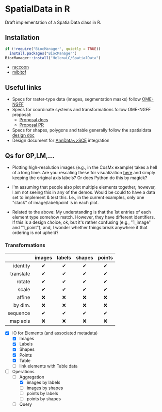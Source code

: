 # SpatialData in R

Draft implementation of a SpatialData class in R.

## Installation

```r
if (!require("BiocManager", quietly = TRUE))
  install.packages("BiocManager")
BiocManager::install("HelenaLC/SpatialData")
```

- [raccoon](https://htmlpreview.github.io/?https://github.com/HelenaLC/SpatialData/blob/devel/vignettes/SpatialData.html)
- [mibitof](https://htmlpreview.github.io/?https://github.com/HelenaLC/SpatialData/blob/devel/vignettes/mibitof.html)

## Useful links
- Specs for raster-type data (images, segmentation masks) follow [OME-NGFF][]
- Specs for coordinate systems and transformations follow OME-NGFF proposal:
    - [Proposal docs][]
    - [Proposal PR][]
- Specs for shapes, polygons and table generally follow the spatialdata [design doc][]
- Design document for [AnnData<>SCE][] integration

## Qs for GP,LM,...

- Plotting high-resolution images (e.g., in the CosMx example) takes a hell of a long time. Are you rescaling these for visualization [here](https://spatialdata.scverse.org/en/latest/tutorials/notebooks/notebooks/examples/technology_cosmx.html) and simply keeping the original axis labels? Or does Python do this by magick?

- I'm assuming that people also plot multiple elements together, however, I am not seeing this in any of the demos. Would be could to have a data set to implement & test this. I.e., in the current examples, only one "stack" of image/label/point is in each plot.

- Related to the above: My understanding is that the 1st entries of each element type somehow match. However, they have different identifiers. If this is a design choice, ok, but it's rather confusing (e.g., "1_image" and "1_point"); and, I wonder whether things break anywhere if that ordering is not upheld?

### Transformations

<!-- yes: &#x2714; no: &#x274C; -->

|          | images | labels | shapes | points
|---------:|:------:|:------:|:------:|:------:
|identity  |&#x2714;|&#x2714;|&#x2714;|&#x2714;
|translate |&#x2714;|&#x2714;|&#x2714;|&#x2714;
|rotate    |&#x2714;|&#x2714;|&#x2714;|&#x2714;
|scale     |&#x2714;|&#x2714;|&#x2714;|&#x2714;
|affine    |&#x274C;|&#x274C;|&#x274C;|&#x274C;
|by dim.   |&#x274C;|&#x274C;|&#x274C;|&#x274C;
|sequence  |&#x2714;|&#x2714;|&#x2714;|&#x2714;
|map axis  |&#x274C;|&#x274C;|&#x274C;|&#x274C;

- [x] IO for Elements (and associated metadata)
  - [x] Images
  - [x] Labels
  - [x] Shapes
  - [x] Points
  - [x] Table
  - [ ] link elements with Table data

- [ ] Operations
  - [ ] Aggregation
    - [x] images by labels
    - [ ] images by shapes
    - [ ] points by labels
    - [ ] points by shapes
  - [ ] Query

<!-- Links -->
[Link to tutorial]: https://htmlpreview.github.io/?https://github.com/HelenaLC/SpatialData/blob/devel/inst/SpatialData.html
[OME-NGFF]: https://ngff.openmicroscopy.org/latest/
[Proposal docs]: http://api.csswg.org/bikeshed/?url=https://raw.githubusercontent.com/ome/ngff/b92f540dc95440f2d6b7012185b09c2b862aa744/latest/index.bs
[Proposal PR]:https://github.com/ome/ngff/pull/138
[design doc]: https://spatialdata.scverse.org/en/latest/design_doc.html
[AnnData<>SCE]: https://github.com/scverse/scverseio/blob/main/doc/design.md
